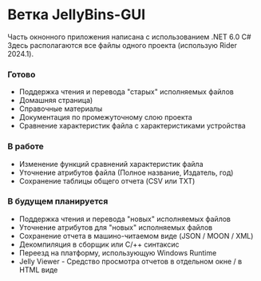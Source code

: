 # Ветка JellyBins-GUI
Часть окнонного приложения написана с использованием .NET 6.0 C#
Здесь располагаются все файлы одного проекта (использую Rider 2024.1).

### Готово
 - Поддержка чтения и перевода "старых" исполняемых файлов
 - Домашняя страница)
 - Справочные материалы
 - Документация по промежуточному слою проекта
 - Сравнение характеристик файла с характеристиками устройства

### В работе
 - Изменение функций сравнений характеристик файла
 - Уточнение атрибутов файла (Полное название, Издатель, год)
 - Сохранение таблицы общего отчета (CSV или TXT) 

### В будущем планируется
 - Поддержка чтения и перевода "новых" исполняемых файлов
 - Уточнение атрибутов для "новых" исполняемых файлов
 - Сохранение отчета в машино-читаемом виде (JSON / MOON / XML)
 - Декомпиляция в сборщик или C/++ синтаксис
 - Переезд на платформу, использующую Windows Runtime
 - Jelly Viewer - Средство просмотра отчетов в отдельном окне / в HTML виде